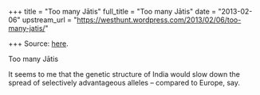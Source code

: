 +++
title = "Too many Jātis"
full_title = "Too many Jātis"
date = "2013-02-06"
upstream_url = "https://westhunt.wordpress.com/2013/02/06/too-many-jatis/"

+++
Source: [here](https://westhunt.wordpress.com/2013/02/06/too-many-jatis/).

Too many Jātis

It seems to me that the genetic structure of India would slow down the
spread of selectively advantageous alleles – compared to Europe, say.
